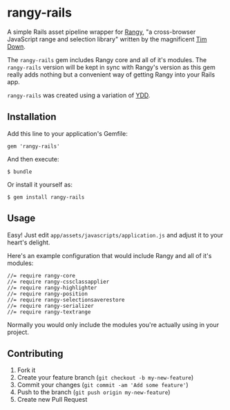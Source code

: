 # rangy-rails

A simple Rails asset pipeline wrapper
for [Rangy](https://code.google.com/p/rangy/), "a cross-browser JavaScript range and
selection library" written by the magnificent [Tim Down](http://www.timdown.co.uk/).

The `rangy-rails` gem includes Rangy core and all of it's modules.  The `rangy-rails` version
will be kept in sync with Rangy's version as this gem really adds nothing but a convenient
way of getting Rangy into your Rails app.

`rangy-rails` was created using a variation of [YDD](http://ruby.zigzo.com/2013/02/24/ydd-guidelines-yolo-driven-development/).

## Installation

Add this line to your application's Gemfile:

    gem 'rangy-rails'

And then execute:

    $ bundle

Or install it yourself as:

    $ gem install rangy-rails

## Usage

Easy! Just edit `app/assets/javascripts/application.js` and adjust it to your heart's delight.

Here's an example configuration that would include Rangy and all of it's modules:

    //= require rangy-core
    //= require rangy-cssclassapplier
    //= require rangy-highlighter
    //= require rangy-position
    //= require rangy-selectionsaverestore
    //= require rangy-serializer
    //= require rangy-textrange

Normally you would only include the modules you're actually using in your project.

## Contributing

1. Fork it
2. Create your feature branch (`git checkout -b my-new-feature`)
3. Commit your changes (`git commit -am 'Add some feature'`)
4. Push to the branch (`git push origin my-new-feature`)
5. Create new Pull Request
